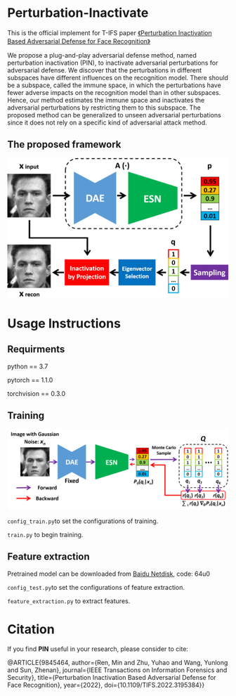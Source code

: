 # Perturbation-Inactivate
This is the official implement for T-IFS paper [《Perturbation Inactivation Based Adversarial Defense for Face Recognition》](https://arxiv.org/abs/2207.06035)

We propose a plug-and-play adversarial defense method, named perturbation inactivation (PIN), to inactivate adversarial perturbations for adversarial defense. We discover that the perturbations in different subspaces have different influences on the recognition model.  There should be a subspace, called the immune space, in which the perturbations have fewer adverse impacts on the recognition model than in other subspaces. Hence, our method estimates the immune space and inactivates the adversarial perturbations by restricting them to this subspace. The proposed method can be generalized to unseen adversarial perturbations since it does not rely on a specific kind of adversarial attack method.


## The proposed framework

![arch](framework_test.png)

# Usage Instructions

## Requirments

python == 3.7

pytorch == 1.1.0

torchvision == 0.3.0

## Training

![arch](framework_train.png)

`config_train.py`to set the configurations of training.

`train.py` to begin training.

## Feature extraction

Pretrained model can be downloaded from [Baidu Netdisk](https://pan.baidu.com/s/1dvoVddvsow1D2p8JD0rW1g), code: 64u0

`config_test.py`to set the configurations of feature extraction.

`feature_extraction.py` to extract features.

# Citation
If you find **PIN** useful in your research, please consider to cite:

  @ARTICLE{9845464,
   author={Ren, Min and Zhu, Yuhao and Wang, Yunlong and Sun, Zhenan},
   journal={IEEE Transactions on Information Forensics and Security}, 
   title={Perturbation Inactivation Based Adversarial Defense for Face Recognition}, 
   year={2022},
   doi={10.1109/TIFS.2022.3195384}}

